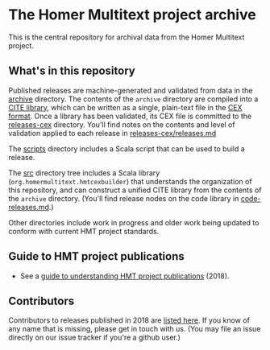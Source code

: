 # The Homer Multitext project archive

This is the central repository for archival data from the Homer Multitext project.


## What's in this repository

Published releases are machine-generated and validated from data in the [archive](./archive) directory.  The contents of the `archive` directory are compiled into a [CITE library](https://cite-architecture.github.io/scm/), which can be written as a single, plain-text file in the [CEX format](https://github.com/cite-architecture/citedx).  Once a library has been validated, its CEX file is committed to the [releases-cex](./releases-cex) directory. You'll find notes on the contents and level of validation applied to each release in [releases-cex/releases.md](./releases-cex/releases.md)

The [scripts](./scripts) directory includes a Scala script that can be used to build a release.

The [src](./src) directory tree includes a Scala library  (`org.homermultitext.hmtcexbuilder`) that understands the organization of this repository, and can construct a unified CITE library from the contents of the `archive` directory.  (You'll find release nodes on the code library in [code-releases.md](./code-releases.md).)

Other directories include work in progress and older work being updated to conform with current HMT project standards.





## Guide to HMT project publications

-   See a [guide to understanding HMT project publications](overview.md) (2018).


## Contributors

Contributors to releases published in 2018 are [listed here](contributors/2018.md).  If you know of any name that is missing, please get in touch with us.  (You may file an issue directly on our issue tracker if you're a github user.)
